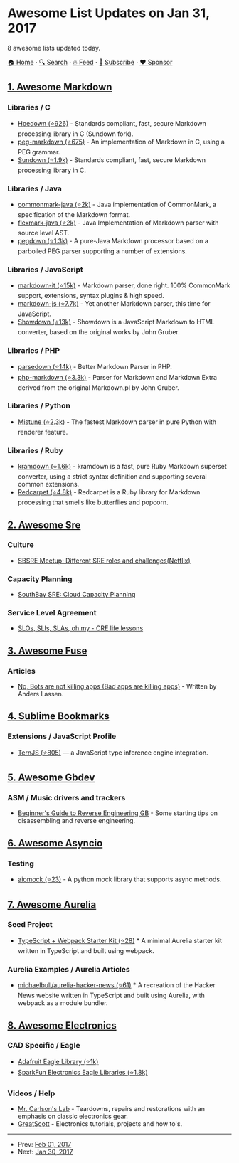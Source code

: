 # Awesome List Updates on Jan 31, 2017

8 awesome lists updated today.

[🏠 Home](/README.md) · [🔍 Search](https://www.trackawesomelist.com/search/) · [🔥 Feed](https://www.trackawesomelist.com/rss.xml) · [📮 Subscribe](https://trackawesomelist.us17.list-manage.com/subscribe?u=d2f0117aa829c83a63ec63c2f&id=36a103854c) · [❤️  Sponsor](https://github.com/sponsors/theowenyoung)



## [1. Awesome Markdown](/content/BubuAnabelas/awesome-markdown/README.md)

### Libraries / C

*   [Hoedown (⭐926)](https://github.com/hoedown/hoedown) - Standards compliant, fast, secure Markdown processing library in C (Sundown fork).
*   [peg-markdown (⭐675)](https://github.com/jgm/peg-markdown) - An implementation of Markdown in C, using a PEG grammar.
*   [Sundown (⭐1.9k)](https://github.com/vmg/sundown) - Standards compliant, fast, secure Markdown processing library in C.

### Libraries / Java

*   [commonmark-java (⭐2k)](https://github.com/atlassian/commonmark-java) - Java implementation of CommonMark, a specification of the Markdown format.
*   [flexmark-java (⭐2k)](https://github.com/vsch/flexmark-java) - Java Implementation of Markdown parser with source level AST.
*   [pegdown (⭐1.3k)](https://github.com/sirthias/pegdown) - A pure-Java Markdown processor based on a parboiled PEG parser supporting a number of extensions.

### Libraries / JavaScript

*   [markdown-it (⭐15k)](https://github.com/markdown-it/markdown-it) - Markdown parser, done right. 100% CommonMark support, extensions, syntax plugins & high speed.
*   [markdown-js (⭐7.7k)](https://github.com/evilstreak/markdown-js) - Yet another Markdown parser, this time for JavaScript.
*   [Showdown (⭐13k)](https://github.com/showdownjs/showdown) - Showdown is a JavaScript Markdown to HTML converter, based on the original works by John Gruber.

### Libraries / PHP

*   [parsedown (⭐14k)](https://github.com/erusev/parsedown) - Better Markdown Parser in PHP.
*   [php-markdown (⭐3.3k)](https://github.com/michelf/php-markdown) - Parser for Markdown and Markdown Extra derived from the original Markdown.pl by John Gruber.

### Libraries / Python

*   [Mistune (⭐2.3k)](https://github.com/lepture/mistune) - The fastest Markdown parser in pure Python with renderer feature.

### Libraries / Ruby

*   [kramdown (⭐1.6k)](https://github.com/gettalong/kramdown) - kramdown is a fast, pure Ruby Markdown superset converter, using a strict syntax definition and supporting several common extensions.
*   [Redcarpet (⭐4.8k)](https://github.com/vmg/redcarpet) - Redcarpet is a Ruby library for Markdown processing that smells like butterflies and popcorn.

## [2. Awesome Sre](/content/dastergon/awesome-sre/README.md)

### Culture

*   [SBSRE Meetup: Different SRE roles and challenges(Netflix)](https://www.youtube.com/watch?v=zLXf0cKDOv0)

### Capacity Planning

*   [SouthBay SRE: Cloud Capacity Planning](https://www.youtube.com/watch?v=MDQ0uEUmLOo)

### Service Level Agreement

*   [SLOs, SLIs, SLAs, oh my - CRE life lessons](https://cloudplatform.googleblog.com/2017/01/availability-part-deux--CRE-life-lessons.html)

## [3. Awesome Fuse](/content/fuse-compound/awesome-fuse/README.md)

### Articles

*   [No, Bots are not killing apps (Bad apps are killing apps)](https://blog.prototypr.io/bots-wont-replace-apps-c88ff164990c#.2sp9vfqtv) - Written by Anders Lassen.

## [4. Sublime Bookmarks](/content/dreikanter/sublime-bookmarks/README.md)

### Extensions / JavaScript Profile

*   [TernJS (⭐805)](https://github.com/ternjs/tern_for_sublime) — a JavaScript type inference engine integration.

## [5. Awesome Gbdev](/content/gbdev/awesome-gbdev/README.md)

### ASM / Music drivers and trackers

*   [Beginner's Guide to Reverse Engineering GB](http://web.archive.org/web/20150511145100/http://www.bennvenn.com/Beginners_Guide_To_Reverse_Engineering.htm) - Some starting tips on disassembling and reverse engineering.

## [6. Awesome Asyncio](/content/timofurrer/awesome-asyncio/README.md)

### Testing

*   [aiomock (⭐23)](https://github.com/nhumrich/aiomock/) - A python mock library that supports async methods.

## [7. Awesome Aurelia](/content/aurelia-contrib/awesome-aurelia/README.md)

### Seed Project

*   [TypeScript + Webpack Starter Kit (⭐28)](https://github.com/michaelbull/aurelia-typescript-webpack-starter) \* A minimal Aurelia starter kit written in TypeScript and built using webpack.

### Aurelia Examples / Aurelia Articles

*   [michaelbull/aurelia-hacker-news (⭐61)](https://github.com/michaelbull/aurelia-hacker-news#aurelia-hacker-news-clone) \* A recreation of the Hacker News website written in TypeScript and built using Aurelia, with webpack as a module bundler.

## [8. Awesome Electronics](/content/kitspace/awesome-electronics/README.md)

### CAD Specific / Eagle

*   [Adafruit Eagle Library (⭐1k)](https://github.com/adafruit/Adafruit-Eagle-Library)
*   [SparkFun Electronics Eagle Libraries (⭐1.8k)](https://github.com/sparkfun/SparkFun-Eagle-Libraries)

### Videos / Help

*   [Mr. Carlson's Lab](https://www.youtube.com/user/MrCarlsonsLab) - Teardowns, repairs and restorations with an emphasis on classic electronics gear.
*   [GreatScott](https://www.youtube.com/user/greatscottlab) - Electronics tutorials, projects and how to's.

---

- Prev: [Feb 01, 2017](/content/2017/02/01/README.md)
- Next: [Jan 30, 2017](/content/2017/01/30/README.md)